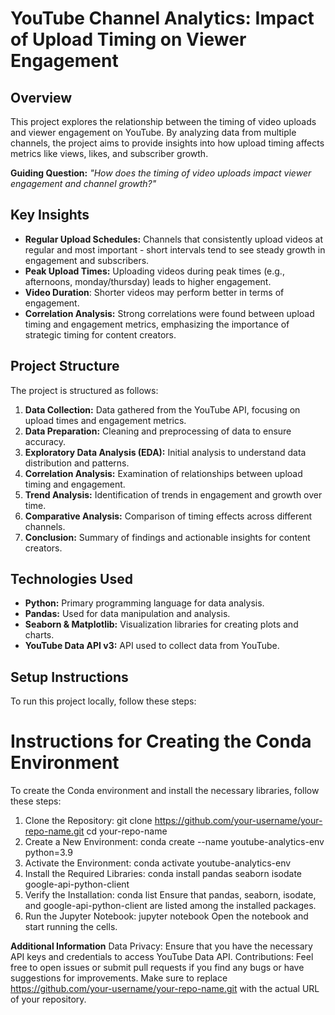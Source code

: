 # YouTube Channel Analytics: Impact of Upload Timing on Viewer Engagement

## Overview
This project explores the relationship between the timing of video uploads and viewer engagement on YouTube. By analyzing data from multiple channels, the project aims to provide insights into how upload timing affects metrics like views, likes, and subscriber growth.

**Guiding Question:** _"How does the timing of video uploads impact viewer engagement and channel growth?"_

## Key Insights
- **Regular Upload Schedules:** Channels that consistently upload videos at regular and most important - short intervals tend to see steady growth in engagement and subscribers.
- **Peak Upload Times:** Uploading videos during peak times (e.g., afternoons, monday/thursday) leads to higher engagement.
- **Video Duration**: Shorter videos may perform better in terms of engagement.
- **Correlation Analysis:** Strong correlations were found between upload timing and engagement metrics, emphasizing the importance of strategic timing for content creators.

## Project Structure
The project is structured as follows:
1. **Data Collection:** Data gathered from the YouTube API, focusing on upload times and engagement metrics.
2. **Data Preparation:** Cleaning and preprocessing of data to ensure accuracy.
3. **Exploratory Data Analysis (EDA):** Initial analysis to understand data distribution and patterns.
4. **Correlation Analysis:** Examination of relationships between upload timing and engagement.
5. **Trend Analysis:** Identification of trends in engagement and growth over time.
6. **Comparative Analysis:** Comparison of timing effects across different channels.
7. **Conclusion:** Summary of findings and actionable insights for content creators.

## Technologies Used
- **Python:** Primary programming language for data analysis.
- **Pandas:** Used for data manipulation and analysis.
- **Seaborn & Matplotlib:** Visualization libraries for creating plots and charts.
- **YouTube Data API v3:** API used to collect data from YouTube.

## Setup Instructions
To run this project locally, follow these steps:

# Instructions for Creating the Conda Environment
To create the Conda environment and install the necessary libraries, follow these steps:

1. Clone the Repository:
   git clone https://github.com/your-username/your-repo-name.git
   cd your-repo-name
2. Create a New Environment:
   conda create --name youtube-analytics-env python=3.9
3. Activate the Environment:
   conda activate youtube-analytics-env
4. Install the Required Libraries:
   conda install pandas seaborn isodate google-api-python-client
5. Verify the Installation:
   conda list
   Ensure that pandas, seaborn, isodate, and google-api-python-client are listed among the installed packages.
6. Run the Jupyter Notebook:
   jupyter notebook
   Open the notebook and start running the cells.

**Additional Information**
Data Privacy: Ensure that you have the necessary API keys and credentials to access YouTube Data API.
Contributions: Feel free to open issues or submit pull requests if you find any bugs or have suggestions for improvements.
Make sure to replace https://github.com/your-username/your-repo-name.git with the actual URL of your repository.













